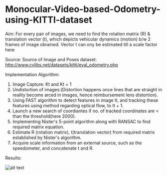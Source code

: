 # Monocular-Video-based-Odometry-using-KITTI-dataset

Aim:
For every pair of images, we need to find the rotation matrix (R) & translation vector (t), which depicts vehicular dynamics (motion) b/w 2 frames of image obrained. Vector t can ony be estimated till a scale factor here

Source:
Source of Image and Poses dataset: http://www.cvlibs.net/datasets/kitti/eval_odometry.php

Implementation Algorithm:

1. Image Capture: Kt and Kt + 1
2. Undistortion of images:(Distortion happens once lines that are straight in reality become arced in images, hence reimbursement lens distortion).
3. Using FAST algorithm to detect features in image It, and tracking these features using method regarding optical flow, to It + 1. 
4. Launch a new search of coordiantes if no. of tracked coordinates are < than the threshold(here 2000).
5. Implementing Nister's 5-point algorithm along with RANSAC to find required matrix equation.
6. Estimate R (rotation matrix), t(translation vector) from required matrix established by Nister's algorithm.
7. Acquire scale information from an external source, such as the speedometer, and concatenate t and R.

Results:

![alt text](https://user-images.githubusercontent.com/86003669/123432856-73fcac00-d5e8-11eb-8db2-7841229ca0ae.png)

